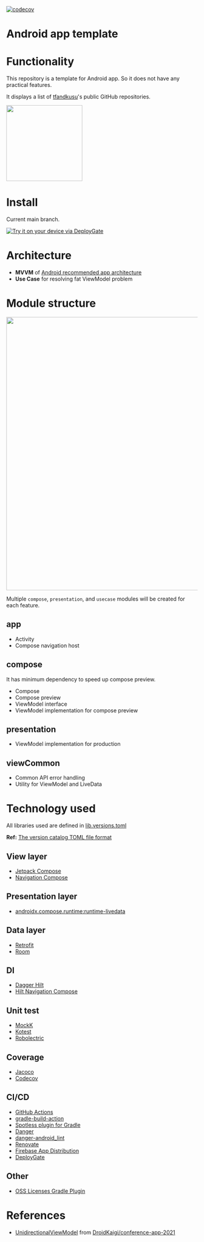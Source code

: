 [![codecov](https://codecov.io/gh/tfandkusu/android_app_template/branch/main/graph/badge.svg?token=DQI5AN5H0Q)](https://codecov.io/gh/tfandkusu/android_app_template)

# Android app template

# Functionality

This repository is a template for Android app.
So it does not have any practical features.

It displays a list of [tfandkusu](https://github.com/tfandkusu)'s public GitHub repositories.

<img src="https://user-images.githubusercontent.com/16898831/146685977-85ab807c-bb04-4378-b005-71c7ecb9566c.png" width="200">

# Install

Current main branch.

[<img src="https://dply.me/tfafbv/button/large" alt="Try it on your device via DeployGate">](https://dply.me/tfafbv#install)

# Architecture

- **MVVM** of [Android recommended app architecture](https://developer.android.com/jetpack/guide#recommended-app-arch) 
- **Use Case** for resolving fat ViewModel problem

# Module structure

<img src="https://user-images.githubusercontent.com/16898831/147387105-669464f2-9e86-405a-b13e-7fd4213920bc.png" width="720">

Multiple `compose`, `presentation`, and  `usecase`  modules will be created for each feature.

## app

- Activity
- Compose navigation host

## compose

It has minimum dependency to speed up compose preview.

- Compose
- Compose preview
- ViewModel interface
- ViewModel implementation for compose preview

## presentation

- ViewModel implementation for production

## viewCommon

- Common API error handling
- Utility for ViewModel and LiveData

# Technology used

All libraries used are defined in [lib.versions.toml](https://github.com/tfandkusu/android_app_template/blob/main/gradle/libs.versions.toml)

**Ref:** [The version catalog TOML file format](https://docs.gradle.org/7.0.2/userguide/platforms.html#sub::toml-dependencies-format)

## View layer

- [Jetpack Compose](https://developer.android.com/jetpack/compose)
- [Navigation Compose](https://developer.android.com/jetpack/compose/navigation)

## Presentation layer

- [androidx.compose.runtime:runtime-livedata](https://developer.android.com/jetpack/compose/libraries#streams)

## Data layer

- [Retrofit](https://github.com/square/retrofit)
- [Room](https://developer.android.com/jetpack/androidx/releases/room)

## DI

- [Dagger Hilt](https://developer.android.com/training/dependency-injection/hilt-android)
- [Hilt Navigation Compose](https://developer.android.com/jetpack/compose/libraries#hilt-navigation)

## Unit test

- [MockK](https://github.com/mockk/mockk)
- [Kotest](https://github.com/kotest/kotest)
- [Robolectric](http://robolectric.org/)

## Coverage

- [Jacoco](https://www.eclemma.org/jacoco/)
- [Codecov](https://about.codecov.io/)

## CI/CD

- [GitHub Actions](https://docs.github.com/actions)
- [gradle-build-action](https://github.com/gradle/gradle-build-action)
- [Spotless plugin for Gradle](https://github.com/diffplug/spotless/tree/main/plugin-gradle)
- [Danger](https://danger.systems/ruby/)
- [danger-android_lint](https://github.com/loadsmart/danger-android_lint)  
- [Renovate](https://www.whitesourcesoftware.com/free-developer-tools/renovate/)
- [Firebase App Distribution](https://firebase.google.com/docs/app-distribution)
- [DeployGate](https://deploygate.com/)

## Other

- [OSS Licenses Gradle Plugin](https://github.com/google/play-services-plugins/tree/master/oss-licenses-plugin)

# References

- [UnidirectionalViewModel](https://github.com/DroidKaigi/conference-app-2021/blob/main/uicomponent-compose/core/src/main/java/io/github/droidkaigi/feeder/core/UnidirectionalViewModel.kt) from [DroidKaigi/conference-app-2021](https://github.com/DroidKaigi/conference-app-2021)
